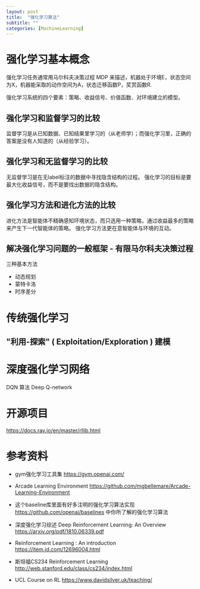 ```yaml
---
layout: post
title:  "强化学习算法"
subtitle: ""
categories: [MachineLearning]
---
```


# 强化学习基本概念

强化学习任务通常用马尔科夫决策过程 MDP 来描述，机器处于环境E，状态空间为X，机器能采取的动作空间为A，状态迁移函数P，奖赏函数R.

强化学习系统的四个要素：策略、收益信号、价值函数、对环境建立的模型。


## 强化学习和监督学习的比较
监督学习是从已知数据、已知结果里学习的（从老师学）；而强化学习里，正确的答案是没有人知道的（从经验学习）。

## 强化学习和无监督学习的比较
无监督学习是在无label标注的数据中寻找隐含结构的过程。
强化学习的目标是要最大化收益信号，而不是要找出数据的隐含结构。

## 强化学习方法和进化方法的比较
进化方法是智能体不精确感知环境状态，而只选用一种策略，通过收益最多的策略来产生下一代智能体的策略。
强化学习方法更在意智能体与环境的互动。

## 解决强化学习问题的一般框架 - 有限马尔科夫决策过程

三种基本方法
- 动态规划
- 蒙特卡洛
- 时序差分




# 传统强化学习


## "利用-探索" ( Exploitation/Exploration ) 建模


# 深度强化学习网络

DQN 算法 Deep Q-network



# 开源项目

https://docs.ray.io/en/master/rllib.html



# 参考资料

- gym强化学习工具集
https://gym.openai.com/

- Arcade Learning Environment
https://github.com/mgbellemare/Arcade-Learning-Environment

- 这个baseline库里面有好多注明的强化学习算法实现
https://github.com/openai/baselines 中你所了解的强化学习算法

- 深度强化学习综述 Deep Reinforcement Learning: An Overview
https://arxiv.org/pdf/1810.06339.pdf

- Reinforcement Learning : An introduction
https://item.jd.com/12696004.html

- 斯坦福CS234 Reinforcement Learning
http://web.stanford.edu/class/cs234/index.html

- UCL Course on RL
https://www.davidsilver.uk/teaching/
